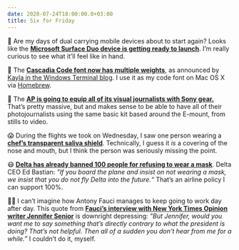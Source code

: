 ```yaml
---
date: 2020-07-24T18:00:00.0+03:00
title: Six for Friday
---
```


📲 Are my days of dual carrying mobile devices about to start again? Looks like the **[Microsoft Surface Duo device is getting ready to launch][1]**.  I’m really curious to see what it’ll feel like in hand.

📢 The **[Cascadia Code font now has multiple weights][2]**, as announced by [Kayla in the Windows Terminal blog][3]. I use it as my code font on Mac OS X via [Homebrew][4].

📸 The **[AP is going to equip all of its visual journalists with Sony gear.][5]** That’s pretty massive, but and makes sense to be able to have all of their photojournalists using the same basic kit based around the E-mount, from stills to video.

😱 During the flights we took on Wednesday, I saw one person wearing a **[chef’s transparent saliva shield][6]**.  Technically, I guess it _is_ a covering of the nose and mouth, but I think the person was seriously missing the point.

😷 **[Delta has already banned 100 people for refusing to wear a mask][7]**.  Delta CEO Ed Bastian: _"If you board the plane and insist on not wearing a mask, we insist that you do not fly Delta into the future.“_  That’s an airline policy I can support 100%.

👨‍⚕️ I can’t imagine how Antony Fauci manages to keep going to work day after day. This quote from **[Fauci’s interview with New York Times Opinion writer Jennifer Senior][8]** is downright depressing: _"But Jennifer, would you want me to say something that’s directly contrary to what the president is doing? That’s not helpful. Then all of a sudden you don’t hear from me for a while.”_ I couldn’t do it, myself.

[1]:	https://www.theverge.com/2020/7/24/21336882/microsoft-surface-duo-launch-date-fcc-certifications-rumors
[2]:	https://github.com/microsoft/cascadia-code
[3]:	https://devblogs.microsoft.com/commandline/windows-terminal-preview-1-2-release/
[4]:	https://github.com/duncan/dotfiles/blob/master/.Brewfile#L14
[5]:	https://www.dpreview.com/interviews/2999935759/interview-we-talk-to-ap-director-of-photography-about-switch-to-sony/1
[6]:	https://www.google.com/search?q=chef+spit+mouth+shield&sxsrf=ALeKk01OAhgcHVsnMwgmMLzpFcpbASuZUQ:1595448628030&source=lnms&tbm=isch&sa=X&ved=2ahUKEwjHkuyl1eHqAhUKzKQKHTcPCTYQ_AUoAXoECAwQAw&biw=1211&bih=819&dpr=2
[7]:	https://onemileatatime.com/delta-bans-anti-maskers/
[8]:	https://www.nytimes.com/2020/07/21/opinion/anthony-fauci-coronavirus.html